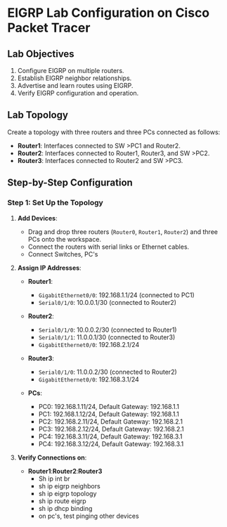 # EIGRP Lab Configuration on Cisco Packet Tracer

## Lab Objectives
1. Configure EIGRP on multiple routers.
2. Establish EIGRP neighbor relationships.
3. Advertise and learn routes using EIGRP.
4. Verify EIGRP configuration and operation.

## Lab Topology
Create a topology with three routers and three PCs connected as follows:

- **Router1**: Interfaces connected to SW >PC1 and Router2.
- **Router2**: Interfaces connected to Router1, Router3, and SW >PC2.
- **Router3**: Interfaces connected to Router2 and SW >PC3.

## Step-by-Step Configuration

### Step 1: Set Up the Topology

1. **Add Devices**:
   - Drag and drop three routers (`Router0`, `Router1`, `Router2`) and three PCs onto the workspace.
   - Connect the routers with serial links or Ethernet cables.
   - Connect Switches, PC's 

2. **Assign IP Addresses**:

    - **Router1**:
      - `GigabitEthernet0/0`: 192.168.1.1/24 (connected to PC1)
      - `Serial0/1/0`: 10.0.0.1/30 (connected to Router2)
    
    - **Router2**:
      - `Serial0/1/0`: 10.0.0.2/30 (connected to Router1)
      - `Serial0/1/1`: 11.0.0.1/30 (connected to Router3)
      - `GigabitEthernet0/0`: 192.168.2.1/24 
    
    - **Router3**:
      - `Serial0/1/0`: 11.0.0.2/30 (connected to Router2)
      - `GigabitEthernet0/0`: 192.168.3.1/24 

    - **PCs**:
      - PC0: 192.168.1.11/24, Default Gateway: 192.168.1.1
      - PC1: 192.168.1.12/24, Default Gateway: 192.168.1.1
      - PC2: 192.168.2.11/24, Default Gateway: 192.168.2.1
      - PC3: 192.168.2.12/24, Default Gateway: 192.168.2.1
      - PC4: 192.168.3.11/24, Default Gateway: 192.168.3.1
      - PC4: 192.168.3.12/24, Default Gateway: 192.168.3.1
     
3. **Verify Connections on**:
   - **Router1**:**Router2**:**Router3**
      - Sh ip int br
      - sh ip eigrp neighbors
      - sh ip eigrp topology
      - sh ip route eigrp
      - sh ip dhcp binding
      - on pc's, test pinging other devices
   

